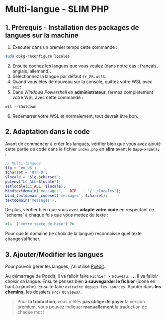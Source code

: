 # Multi-langue - SLIM PHP
## 1. Prérequis - Installation des packages de langues sur la machine
1. Executer dans un premier temps cette commande :
```bash
sudo dpkg-reconfigure locales
```
2. Ensuite cochez les langues que vous voulez (dans notre cas : français, anglais, allemand).
3. Sélectionnez la langue par défaut `fr_FR.utf8`.
4. Quand vous êtes de nouveau sur la console, quittez votre WSL avec `exit`
5. Dans *Windows Powershell* en **administrateur**, fermez complétement votre WSL avec cette commande :
```powershell
wsl --shutdown
``` 
6. Redémarrer votre WSL et normalement, tout devrait être bon.

## 2. Adaptation dans le code
Avant de commencer à créer les langues, vérifier bien que vous avez ajouté cette partie de code dans le fichier `index.php` en **slim** avant le **`$app->run();`** :
```php
// Multi-langues
$lg = 'en_US';
$charset = 'UTF-8';
$locale = "$lg.$charset";
putenv("LC_ALL=$locale");
setlocale(LC_ALL, $locale);
bindtextdomain('messages', __DIR__ . '/../locales');
bind_textdomain_codeset('messages', $charset);
textdomain('messages');
```

De plus, vérifier bien que vous avez **adapté votre code** en respectant ce 'schema' à chaque fois que vous mettez du texte :
```php
<?= _("votre texte de base") ?>
```
Pour que le domaine (le choix de la langue) reconnaisse quel texte changer/afficher.

## 3. Ajouter/Modifier les langues
Pour pouvoir gérer les langues, j'ai utilisé [Poedit](https://poedit.net/).

Au démarrage de Poedit, il va falloir faire `Fichier > Nouveau...`. Il va falloir choisir sa langue. Ensuite pensez bien **à sauvegarder le fichier** (îcone en haut à gauche). Ensuite faire `extraire depuis les sources`. Ajouter dans **les chemins,** les dossiers `src/` et `views/`.

> Pour **la traduction**, vous n'êtes **pas obligé de payer** la version premium, vous pouvez indiquer **manuellement** la traduction de chaque mot !